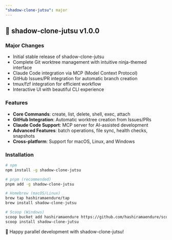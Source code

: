 ```yaml
---
"shadow-clone-jutsu": major
---
```


## 🎉 shadow-clone-jutsu v1.0.0

### Major Changes

- Initial stable release of shadow-clone-jutsu
- Complete Git worktree management with intuitive ninja-themed interface  
- Claude Code integration via MCP (Model Context Protocol)
- GitHub Issues/PR integration for automatic branch creation
- tmux/fzf integration for efficient workflow
- Interactive UI with beautiful CLI experience

### Features

- **Core Commands**: create, list, delete, shell, exec, attach
- **GitHub Integration**: Automatic worktree creation from Issues/PRs
- **Claude Code Support**: MCP server for AI-assisted development
- **Advanced Features**: batch operations, file sync, health checks, snapshots
- **Cross-platform**: Support for macOS, Linux, and Windows

### Installation

```bash
# npm
npm install -g shadow-clone-jutsu

# pnpm (recommended)
pnpm add -g shadow-clone-jutsu

# Homebrew (macOS/Linux)
brew tap hashiramaendure/tap
brew install shadow-clone-jutsu

# Scoop (Windows)
scoop bucket add hashiramaendure https://github.com/hashiramaendure/scoop-bucket
scoop install shadow-clone-jutsu
```

🥷 Happy parallel development with shadow-clone-jutsu!
